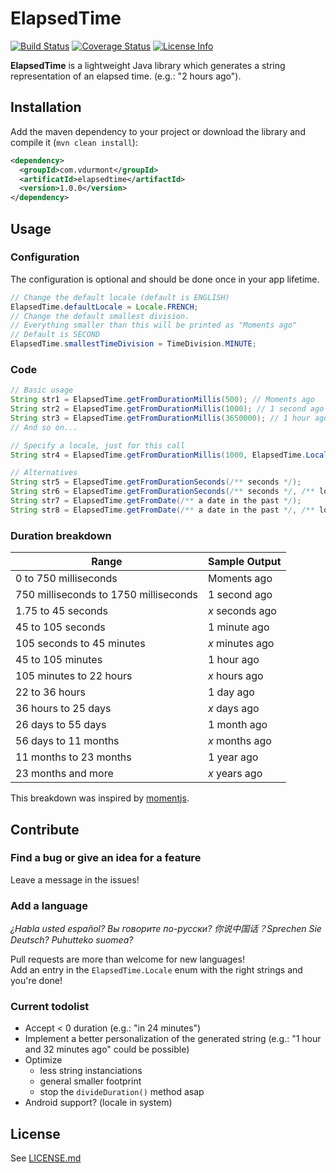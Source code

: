 # ElapsedTime
[![Build Status](https://travis-ci.org/vdurmont/elapsedtime.svg?branch=master)](https://travis-ci.org/vdurmont/elapsedtime)
[![Coverage Status](https://coveralls.io/repos/vdurmont/elapsedtime/badge.svg?branch=master&service=github)](https://coveralls.io/github/vdurmont/elapsedtime?branch=master)
[![License Info](http://img.shields.io/badge/license-The%20MIT%20License-brightgreen.svg)](https://github.com/vdurmont/elapsedtime/blob/master/LICENSE.md)

**ElapsedTime** is a lightweight Java library which generates a string representation of an elapsed time. (e.g.: "2 hours ago").

## Installation

Add the maven dependency to your project or download the library and compile it (`mvn clean install`):

```xml
<dependency>
  <groupId>com.vdurmont</groupId>
  <artificatId>elapsedtime</artifactId>
  <version>1.0.0</version>
</dependency>
```

## Usage

### Configuration

The configuration is optional and should be done once in your app lifetime.

```java
// Change the default locale (default is ENGLISH)
ElapsedTime.defaultLocale = Locale.FRENCH;
// Change the default smallest division.
// Everything smaller than this will be printed as "Moments ago"
// Default is SECOND
ElapsedTime.smallestTimeDivision = TimeDivision.MINUTE;
```

### Code

```java
// Basic usage
String str1 = ElapsedTime.getFromDurationMillis(500); // Moments ago
String str2 = ElapsedTime.getFromDurationMillis(1000); // 1 second ago
String str3 = ElapsedTime.getFromDurationMillis(3650000); // 1 hour ago
// And so on...

// Specify a locale, just for this call
String str4 = ElapsedTime.getFromDurationMillis(1000, ElapsedTime.Locale.FRENCH); // Il y a 1 seconde

// Alternatives
String str5 = ElapsedTime.getFromDurationSeconds(/** seconds */);
String str6 = ElapsedTime.getFromDurationSeconds(/** seconds */, /** locale */);
String str7 = ElapsedTime.getFromDate(/** a date in the past */);
String str8 = ElapsedTime.getFromDate(/** a date in the past */, /** locale */);
```

### Duration breakdown

| Range | Sample Output
|-|-
| 0 to 750 milliseconds | Moments ago
| 750 milliseconds to 1750 milliseconds | 1 second ago
| 1.75 to 45 seconds | *x* seconds ago
| 45 to 105 seconds | 1 minute ago
| 105 seconds to 45 minutes | *x* minutes ago
| 45 to 105 minutes | 1 hour ago
| 105 minutes to 22 hours | *x* hours ago
| 22 to 36 hours | 1 day ago
| 36 hours to 25 days | *x* days ago
| 26 days to 55 days | 1 month ago
| 56 days to 11 months | *x* months ago
| 11 months to 23 months | 1 year ago
| 23 months and more | *x* years ago

This breakdown was inspired by [momentjs](http://momentjs.com).

## Contribute

### Find a bug or give an idea for a feature

Leave a message in the issues!

### Add a language

*¿Habla usted español? Вы говорите по-русски? 你说中国话？Sprechen Sie Deutsch? Puhutteko suomea?*

Pull requests are more than welcome for new languages!  
Add an entry in the `ElapsedTime.Locale` enum with the right strings and you're done!

### Current todolist

- Accept < 0 duration (e.g.: "in 24 minutes")
- Implement a better personalization of the generated string (e.g.: "1 hour and 32 minutes ago" could be possible)
- Optimize
  - less string instanciations
  - general smaller footprint
  - stop the `divideDuration()` method asap
- Android support? (locale in system)

## License

See [LICENSE.md](/LICENSE.md)
